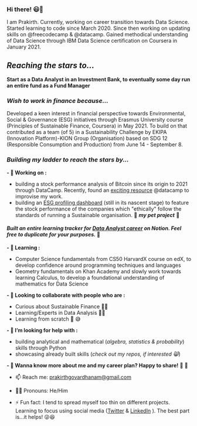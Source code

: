 ### Hi there! 😃👋
I am Prakirth. Currently, working on career transition towards Data Science. Started learning to code since March 2020. Since then working on updating skills on @freecodecamp & @datacamp. Gained methodical understanding of Data Science through IBM Data Science certification on Coursera in January 2021. 


## _Reaching the stars to..._
**Start as a Data Analyst in an Investment Bank, to eventually some day run an entire fund as a Fund Manager**

### _Wish to work in finance because..._
Developed a keen interest in financial perspective towards Environmental, Social & Governance (ESG) initiatives through Erasmus University course (Principles of Sustainable Finance, Coursera) in May 2021. To build on that contributed as a team (of 5) in a Sustainability Challenge by EKIPA (Innovation Platform)-KION Group (Organisation) based on SDG 12 (Responsible Consumption and Production) from June 14 - September 8.


### _Building my ladder to reach the stars by..._
**- 🔭 Working on :**
  -  building a stock performance analysis of Bitcoin since its origin to 2021 through DataCamp. Recently, found an [exciting resource](https://github.com/datacamp/datacamp-community-tutorials/blob/bd317ee6281f371b0a4a4bf5ccd42ac91566da56/Python%20Finance%20Tutorial%20For%20Beginners/Python%20For%20Finance%20Beginners%20Tutorial.ipynb) @datacamp to improvise my work. 
  -  building an [ESG profiling dashboard](https://github.com/prak112/esg-profile.git) (still in its nascent stage) to feature the stock performance of the companies which "ethically" follow the standards of running a Sustainable organisation. 💝 **_my pet project_** 💓

#### _Built an entire learning tracker for [Data Analyst career](https://relieved-rhodium-2de.notion.site/64a0006b14c24cb19c7d547ba3a14420?v=47a161a4626847cdb5eb8800a3e73493) on Notion. Feel free to duplicate for your purposes._ 🌠

**- 🌱 Learning :**
  -  Computer Science fundamentals from CS50 HarvardX course on edX, to develop confidence around programming techniques and languages
  -  Geometry fundamentals on Khan Academy and slowly work towards learning Calculus, to develop a foundational understanding of mathematics for Data Science

**- 👯 Looking to collaborate with people who are :**
  -  Curious about Sustainable Finance 🌲💸
  -  Learning/Experts in Data Analysis 🧑‍💻 
  -  Learning from scratch 🧮 😅

**- 🤔 I’m looking for help with :**
  -  building analytical and mathematical (_algebra, statistics & probability_) skills through Python
  -  showcasing already built skills (_check out my repos, if interested 😸_)

**- 💬 Wanna know more about me and my career plan? Happy to share!** 🍰 🤝
- 📫 Reach me: prakirthgovardhanam@gmail.com
- 🏳️‍🌈 Pronouns: He/Him

- ⚡ Fun fact: I tend to spread myself too thin on different projects. Learning to focus using social media ([Twitter](@prakgov) & [LinkedIn](https://www.linkedin.com/in/prakirth-govardhanam-3a185156) ). The best part is...it helps! 😜😆
